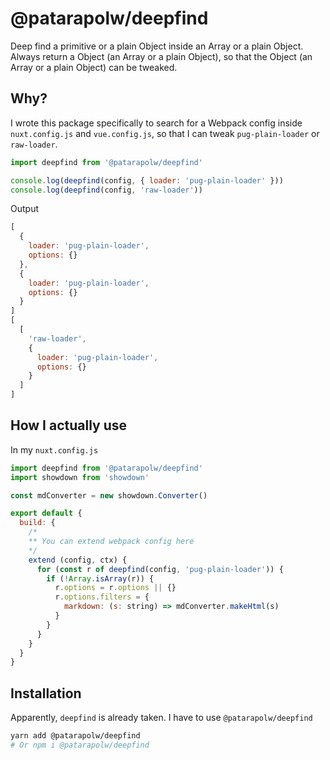 # @patarapolw/deepfind

Deep find a primitive or a plain Object inside an Array or a plain Object. Always return a Object (an Array or a plain Object), so that the Object (an Array or a plain Object) can be tweaked.

<!-- markdownlint-disable no-trailing-punctuation -->
## Why?

I wrote this package specifically to search for a Webpack config inside `nuxt.config.js` and `vue.config.js`, so that I can tweak `pug-plain-loader` or `raw-loader`.

```javascript
import deepfind from '@patarapolw/deepfind'

console.log(deepfind(config, { loader: 'pug-plain-loader' }))
console.log(deepfind(config, 'raw-loader'))
```

Output

```javascript
[
  {
    loader: 'pug-plain-loader',
    options: {}
  },
  {
    loader: 'pug-plain-loader',
    options: {}
  }
]
[
  [
    'raw-loader',
    {
      loader: 'pug-plain-loader',
      options: {}
    }
  ]
]
```

## How I actually use

In my `nuxt.config.js`

```javascript
import deepfind from '@patarapolw/deepfind'
import showdown from 'showdown'

const mdConverter = new showdown.Converter()

export default {
  build: {
    /*
    ** You can extend webpack config here
    */
    extend (config, ctx) {
      for (const r of deepfind(config, 'pug-plain-loader')) {
        if (!Array.isArray(r)) {
          r.options = r.options || {}
          r.options.filters = {
            markdown: (s: string) => mdConverter.makeHtml(s)
          }
        }
      }
    }
  }
}
```

## Installation

Apparently, `deepfind` is already taken. I have to use `@patarapolw/deepfind`

```sh
yarn add @patarapolw/deepfind
# Or npm i @patarapolw/deepfind
```

